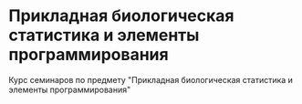 # Прикладная биологическая статистика и элементы программирования

Курс семинаров по предмету "Прикладная биологическая статистика и элементы программирования"
